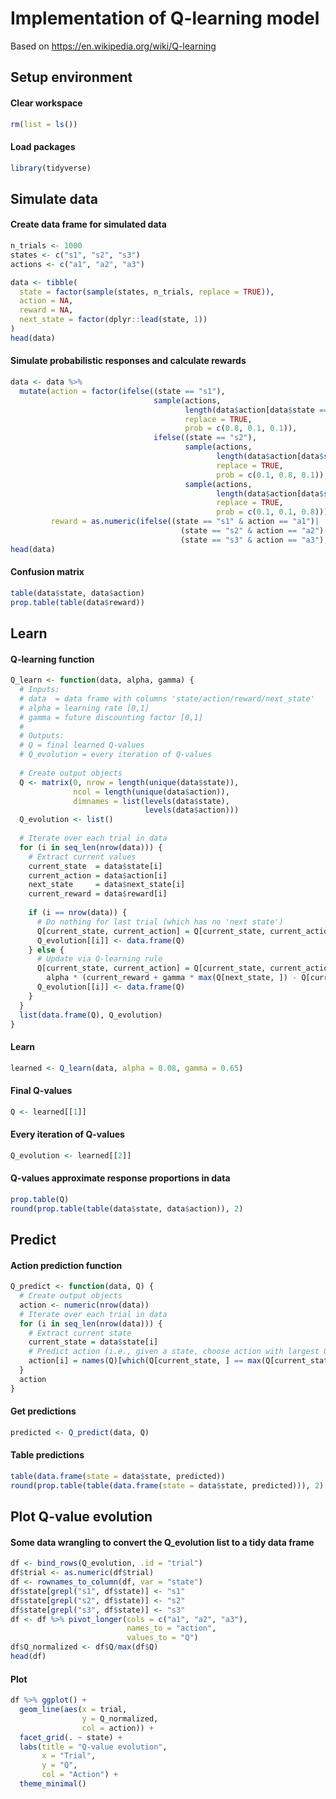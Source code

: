 Implementation of Q-learning model
================
  
Based on https://en.wikipedia.org/wiki/Q-learning


## Setup environment 

#### Clear workspace
``` r
rm(list = ls())
```

#### Load packages
``` r
library(tidyverse)
```

## Simulate data 

#### Create data frame for simulated data
``` r
n_trials <- 1000
states <- c("s1", "s2", "s3")
actions <- c("a1", "a2", "a3")

data <- tibble(
  state = factor(sample(states, n_trials, replace = TRUE)),
  action = NA,
  reward = NA,
  next_state = factor(dplyr::lead(state, 1))
)
head(data)
```

#### Simulate probabilistic responses and calculate rewards
``` r
data <- data %>% 
  mutate(action = factor(ifelse((state == "s1"), 
                                sample(actions, 
                                       length(data$action[data$state == "s1"]), 
                                       replace = TRUE, 
                                       prob = c(0.8, 0.1, 0.1)), 
                                ifelse((state == "s2"), 
                                       sample(actions, 
                                              length(data$action[data$state == "s2"]), 
                                              replace = TRUE, 
                                              prob = c(0.1, 0.8, 0.1)),
                                       sample(actions, 
                                              length(data$action[data$state == "s3"]), 
                                              replace = TRUE, 
                                              prob = c(0.1, 0.1, 0.8))))),
         reward = as.numeric(ifelse((state == "s1" & action == "a1")|
                                      (state == "s2" & action == "a2")|
                                      (state == "s3" & action == "a3"), 1, -1)))
head(data)
```

#### Confusion matrix
``` r
table(data$state, data$action)
prop.table(table(data$reward))
```

## Learn 

#### Q-learning function
``` r
Q_learn <- function(data, alpha, gamma) {
  # Inputs:
  # data  = data frame with columns 'state/action/reward/next_state'
  # alpha = learning rate [0,1]
  # gamma = future discounting factor [0,1]
  #
  # Outputs:
  # Q = final learned Q-values
  # Q_evolution = every iteration of Q-values
  
  # Create output objects
  Q <- matrix(0, nrow = length(unique(data$state)), 
              ncol = length(unique(data$action)),
              dimnames = list(levels(data$state),
                              levels(data$action)))
  Q_evolution <- list()
  
  # Iterate over each trial in data
  for (i in seq_len(nrow(data))) {
    # Extract current values
    current_state  = data$state[i]
    current_action = data$action[i]
    next_state     = data$next_state[i]
    current_reward = data$reward[i]
    
    if (i == nrow(data)) {
      # Do nothing for last trial (which has no 'next state')
      Q[current_state, current_action] = Q[current_state, current_action]
      Q_evolution[[i]] <- data.frame(Q)
    } else {
      # Update via Q-learning rule
      Q[current_state, current_action] = Q[current_state, current_action] +
        alpha * (current_reward + gamma * max(Q[next_state, ]) - Q[current_state, current_action])
      Q_evolution[[i]] <- data.frame(Q)
    }
  }
  list(data.frame(Q), Q_evolution)
}
```

#### Learn
``` r
learned <- Q_learn(data, alpha = 0.08, gamma = 0.65)
```

#### Final Q-values
``` r
Q <- learned[[1]] 
```

#### Every iteration of Q-values
``` r
Q_evolution <- learned[[2]]  
```

#### Q-values approximate response proportions in data
``` r
prop.table(Q)
round(prop.table(table(data$state, data$action)), 2)
```

## Predict

#### Action prediction function
``` r
Q_predict <- function(data, Q) {
  # Create output objects
  action <- numeric(nrow(data))
  # Iterate over each trial in data
  for (i in seq_len(nrow(data))) {
    # Extract current state
    current_state = data$state[i]
    # Predict action (i.e., given a state, choose action with largest Q-value)
    action[i] = names(Q)[which(Q[current_state, ] == max(Q[current_state, ]))]
  }
  action
}
```

#### Get predictions
``` r
predicted <- Q_predict(data, Q)
```

#### Table predictions
``` r
table(data.frame(state = data$state, predicted))
round(prop.table(table(data.frame(state = data$state, predicted))), 2)
```

## Plot Q-value evolution

#### Some data wrangling to convert the Q_evolution list to a tidy data frame
``` r
df <- bind_rows(Q_evolution, .id = "trial")
df$trial <- as.numeric(df$trial)
df <- rownames_to_column(df, var = "state")
df$state[grepl("s1", df$state)] <- "s1"
df$state[grepl("s2", df$state)] <- "s2"
df$state[grepl("s3", df$state)] <- "s3"
df <- df %>% pivot_longer(cols = c("a1", "a2", "a3"), 
                          names_to = "action", 
                          values_to = "Q")
df$Q_normalized <- df$Q/max(df$Q)
head(df)
```

#### Plot
``` r
df %>% ggplot() +
  geom_line(aes(x = trial, 
                y = Q_normalized, 
                col = action)) +
  facet_grid(. ~ state) +
  labs(title = "Q-value evolution", 
       x = "Trial", 
       y = "Q", 
       col = "Action") +
  theme_minimal()
```
